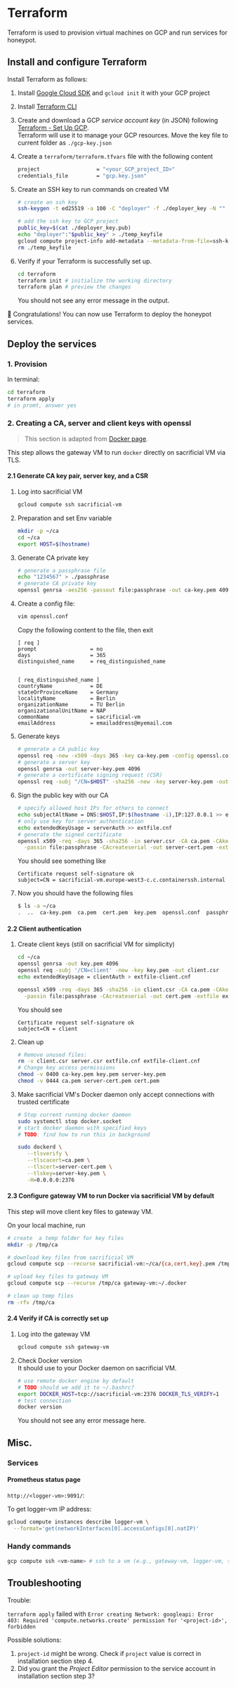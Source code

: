 # Terraform

Terraform is used to provision virtual machines on GCP and run services for honeypot.

## Install and configure Terraform

Install Terraform as follows:

1. Install [Google Cloud SDK](https://cloud.google.com/sdk/docs/install) and `gcloud init` it with your GCP project

2. Install [Terraform CLI](https://learn.hashicorp.com/tutorials/terraform/install-cli?in=terraform/gcp-get-started)

3. Create and download a GCP _service account key_ (in JSON) following [Terraform - Set Up GCP](https://learn.hashicorp.com/tutorials/terraform/google-cloud-platform-build?in=terraform/gcp-get-started).\
   Terraform will use it to manage your GCP resources. Move the key file to current folder as `./gcp-key.json`

4. Create a `terraform/terraform.tfvars` file with the following content

   ```bash
   project                  = "<your_GCP_project_ID>"
   credentials_file         = "gcp.key.json"
   ```

5. Create an SSH key to run commands on created VM

   ```bash
   # create an ssh key
   ssh-keygen -t ed25519 -a 100 -C "deployer" -f ./deployer_key -N ""

   # add the ssh key to GCP project
   public_key=$(cat ./deployer_key.pub)
   echo "deployer":"$public_key" > ./temp_keyfile
   gcloud compute project-info add-metadata --metadata-from-file=ssh-keys=./temp_keyfile
   rm ./temp_keyfile
   ```

6. Verify if your Terraform is successfully set up.

   ```bash
   cd terraform
   terraform init # initialize the working directory
   terraform plan # preview the changes
   ```

   You should not see any error message in the output.

:tada: Congratulations! You can now use Terraform to deploy the honeypot services.

## Deploy the services

### 1. Provision

In terminal:

```bash
cd terraform
terraform apply
# in promt, answer yes
```

### 2. Creating a CA, server and client keys with openssl

> This section is adapted from [Docker page](https://docs.docker.com/engine/security/protect-access/#create-a-ca-server-and-client-keys-with-openssl).

This step allows the gateway VM to run `docker` directly on sacrificial VM via TLS.

#### 2.1 Generate CA key pair, server key, and a CSR

1. Log into sacrificial VM
   ```bash
   gcloud compute ssh sacrificial-vm
   ```
1. Preparation and set Env variable

   ```bash
   mkdir -p ~/ca
   cd ~/ca
   export HOST=$(hostname)
   ```

1. Generate CA private key

   ```bash
   # generate a passphrase file
   echo "1234567" > ./passphrase
   # generate CA private key
   openssl genrsa -aes256 -passout file:passphrase -out ca-key.pem 4096
   ```

1. Create a config file:

   ```bash
   vim openssl.conf
   ```

   Copy the following content to the file, then exit

   ```
   [ req ]
   prompt                 = no
   days                   = 365
   distinguished_name     = req_distinguished_name


   [ req_distinguished_name ]
   countryName            = DE
   stateOrProvinceName    = Germany
   localityName           = Berlin
   organizationName       = TU Berlin
   organizationalUnitName = NAP
   commonName             = sacrificial-vm
   emailAddress           = emailaddress@myemail.com
   ```

1. Generate keys

   ```bash
   # generate a CA public key
   openssl req -new -x509 -days 365 -key ca-key.pem -config openssl.conf -passin file:passphrase -sha256 -out ca.pem
   # generate a server key
   openssl genrsa -out server-key.pem 4096
   # generate a certificate signing request (CSR)
   openssl req -subj "/CN=$HOST" -sha256 -new -key server-key.pem -out server.csr
   ```

1. Sign the public key with our CA

   ```bash
   # specify allowed host IPs for others to connect
   echo subjectAltName = DNS:$HOST,IP:$(hostname -i),IP:127.0.0.1 >> extfile.cnf
   # only use key for server authentication
   echo extendedKeyUsage = serverAuth >> extfile.cnf
   # generate the signed certificate
   openssl x509 -req -days 365 -sha256 -in server.csr -CA ca.pem -CAkey ca-key.pem \
     -passin file:passphrase -CAcreateserial -out server-cert.pem -extfile extfile.cnf
   ```

   You should see something like

   ```
   Certificate request self-signature ok
   subject=CN = sacrificial-vm.europe-west3-c.c.containerssh.internal
   ```

1. Now you should have the following files

   ```bash
   $ ls -a ~/ca
   .  ..  ca-key.pem  ca.pem  cert.pem  key.pem  openssl.conf  passphrase  server-cert.pem  server-key.pem
   ```

#### 2.2 Client authentication

1. Create client keys (still on sacrificial VM for simplicity)

   ```bash
   cd ~/ca
   openssl genrsa -out key.pem 4096
   openssl req -subj '/CN=client' -new -key key.pem -out client.csr
   echo extendedKeyUsage = clientAuth > extfile-client.cnf

   openssl x509 -req -days 365 -sha256 -in client.csr -CA ca.pem -CAkey ca-key.pem \
     -passin file:passphrase -CAcreateserial -out cert.pem -extfile extfile-client.cnf
   ```

   You should see

   ```
   Certificate request self-signature ok
   subject=CN = client
   ```

1. Clean up
   ```bash
   # Remove unused files:
   rm -v client.csr server.csr extfile.cnf extfile-client.cnf
   # Change key access permissions
   chmod -v 0400 ca-key.pem key.pem server-key.pem
   chmod -v 0444 ca.pem server-cert.pem cert.pem
   ```
1. Make sacrificial VM's Docker daemon only accept connections with trusted certificate

   ```bash
   # Stop current running docker daemon
   sudo systemctl stop docker.socket
   # start docker daemon with specified keys
   # TODO: find how to run this in background

   sudo dockerd \
      --tlsverify \
      --tlscacert=ca.pem \
      --tlscert=server-cert.pem \
      --tlskey=server-key.pem \
      -H=0.0.0.0:2376
   ```

#### 2.3 Configure gateway VM to run Docker via sacrificial VM by default

This step will move client key files to gateway VM.

On your local machine, run

```bash
# create  a temp folder for key files
mkdir -p /tmp/ca

# download key files from sacrificial VM
gcloud compute scp --recurse sacrificial-vm:~/ca/{ca,cert,key}.pem /tmp/ca/

# upload key files to gateway VM
gcloud compute scp --recurse /tmp/ca gateway-vm:~/.docker

# clean up temp files
rm -rfv /tmp/ca
```

#### 2.4 Verify if CA is correctly set up

1. Log into the gateway VM
   ```bash
   gcloud compute ssh gateway-vm
   ```
1. Check Docker version\
   It should use to your Docker daemon on sacrificial VM.
   ```bash
   # use remote docker engine by default
   # TODO should we add it to ~/.bashrc?
   export DOCKER_HOST=tcp://sacrificial-vm:2376 DOCKER_TLS_VERIFY=1
   # test connection
   docker version
   ```
   You should not see any error message here.

## Misc.

### Services

#### Prometheus status page

`http://<logger-vm>:9091/`:

To get logger-vm IP address:

```bash
gcloud compute instances describe logger-vm \
  --format='get(networkInterfaces[0].accessConfigs[0].natIP)'
```

### Handy commands

```bash
gcp compute ssh <vm-name> # ssh to a vm (e.g., gateway-vm, logger-vm, sacrificial-vm)
```

## Troubleshooting

Trouble:

`terraform apply` failed with `Error creating Network: googleapi: Error 403: Required 'compute.networks.create' permission for '<project-id>', forbidden`

Possible solutions:

1. `project-id` might be wrong. Check if `project` value is correct in installation section step 4.
2. Did you grant the _Project Editor_ permission to the service account in installation section step 3?
